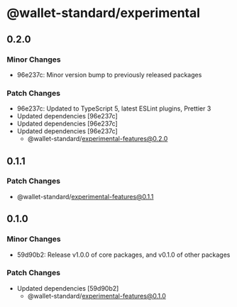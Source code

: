 # @wallet-standard/experimental

## 0.2.0

### Minor Changes

-   96e237c: Minor version bump to previously released packages

### Patch Changes

-   96e237c: Updated to TypeScript 5, latest ESLint plugins, Prettier 3
-   Updated dependencies [96e237c]
-   Updated dependencies [96e237c]
-   Updated dependencies [96e237c]
    -   @wallet-standard/experimental-features@0.2.0

## 0.1.1

### Patch Changes

-   @wallet-standard/experimental-features@0.1.1

## 0.1.0

### Minor Changes

-   59d90b2: Release v1.0.0 of core packages, and v0.1.0 of other packages

### Patch Changes

-   Updated dependencies [59d90b2]
    -   @wallet-standard/experimental-features@0.1.0
